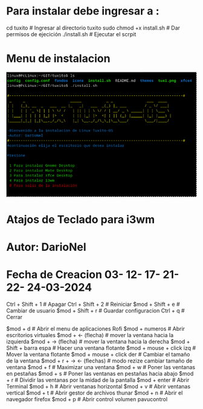 # Para instalar debe ingresar a :
cd tuxito                    # Ingresar al directorio tuxito
sudo chmod +x install.sh     # Dar permisos de ejecición
./install.sh                 # Ejecutar el scrpit
# Menu de instalacion
![alt text](menu-instalacion.png)
# Atajos de Teclado para i3wm

# Autor: DarioNel

# Fecha de Creacion 03- 12- 17- 21- 22- 24-03-2024

Ctrl + Shift + 1              # Apagar 
Ctrl + Shift + 2              # Reiniciar
$mod + Shift + e              # Cambiar de usuario
$mod + Shift + r              # Guardar configuracion
Ctrl + q                      # Cerrar

$mod + d                      # Abrir el menu de aplicaciones Rofi
$mod + numeros                # Abrir escritorios virtuales
$mod + <-    (flecha)         # mover la ventana hacia la izquierda
$mod + ->    (flecha)         # mover la ventana hacia la derecha
$mod + Shift + barra espa     # Hacer una ventana flotante
$mod + mouse + click izq      # Mover la ventana flotante
$mod + mouse + click der      # Cambiar el tamaño de la ventana
$mod + r + -> <- (flechas)    # modo rezize cambiar tamaño de ventana
$mod + f                      # Maximizar una ventana 
$mod + w                      # Poner las ventanas en pestañas
$mod + s                      # Poner las ventanas en pestañas hacia abajo
$mod + r                      # Dividir las ventanas por la midad de la pantalla
$mod + enter                  # Abrir Terminal
$mod + h                      # Abrir ventanas horizontal
$mod + v                      # Abrir ventanas vertical
$mod + t                      # Abrir gestor de archivos thunar
$mod + n                      # Abrir el navegador firefox
$mod + p                      # Abrir control volumen pavucontrol
